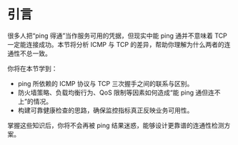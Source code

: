 # 引言

很多人把“ping 得通”当作服务可用的凭据，但现实中能 ping 通并不意味着 TCP 一定能连接成功。本节将分析 ICMP 与 TCP 的差异，帮助你理解为什么两者的连通性不总一致。

你将在本节学到：

- ping 所依赖的 ICMP 协议与 TCP 三次握手之间的联系与区别。
- 防火墙策略、负载均衡行为、QoS 限制等因素如何造成“能 ping 通但连不上”的情况。
- 构建可靠健康检查的思路，确保监控指标真正反映业务可用性。

掌握这些知识后，你将不会再被 ping 结果迷惑，能够设计更靠谱的连通性检测方案。
